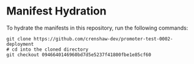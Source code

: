 # Manifest Hydration

To hydrate the manifests in this repository, run the following commands:

```shell
git clone https://github.com/crenshaw-dev/promoter-test-0002-deployment
# cd into the cloned directory
git checkout 0946640146960bd7d5e5237f41800fbe1e85cf60
```
